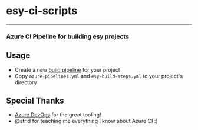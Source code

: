 # esy-ci-scripts
---
### Azure CI Pipeline for building esy projects

## Usage

- Create a new [build pipeline](https://dev.azure.com) for your project
- Copy `azure-pipelines.yml` and `esy-build-steps.yml` to your project's directory

## Special Thanks

- [Azure DevOps](https://azure.microsoft.com/en-us/services/devops/) for the great tooling!
- @strid for teaching me everything I know about Azure CI :)
